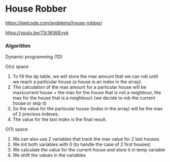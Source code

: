 # House Robber

https://leetcode.com/problems/house-robber/

https://youtu.be/73r3KWiEvyk

### Algorithm
Dynamic programming (1D)

O(n) space
1) To fill the dp table, we will store the max amount that we can rob until we reach a particular house (a house is an index in the array). 
2) The calculation of the max amount for a particular house will be max(current house + the max for the house that is not a neighbour, the max for the house that is a neighbour) (we decide to rob the current house or skip it)
3) So the value for the particular house (index in the array) will be the max of 2 previous indexes.
4) The value for the last index is the final result.

O(1) space
1) We can also use 2 variables that track the max value for 2 last houses.
2) We init both variables with 0 (to handle the case of 2 first houses)
3) We calculate the value for the current house and store it in temp variable
4) We shift the values in the variables